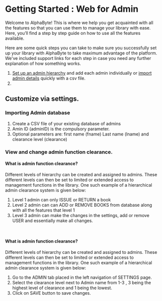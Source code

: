 # Getting Started : Web for Admin

Welcome to AlphaByte! This is where we help you get acquainted with all the features so that you can use them to manage your library with ease. Here, you’ll find a step by step guide on how to use all the features available.

Here are some quick steps you can take to make sure you successfully set up your library with AlphaByte to take maximum advantage of the platform. We've included support links for each step in case you need any further explanation of how something works.

1. [Set up an admin hierarchy](#adminfunctionclearance) and add each admin individually or [import admin details](#importadmindetails) quickly with a csv file.
2. 


## Customize via settings.

<a name="importadmindetails"></a>

### Importing Admin database
1. Create a CSV file of your existing database of admins
2. Amin ID (adminID) is the compulsory parameter.
3. Optional parameters are: first name (fname) Last name (lname) and clearance level (clearance)


<a name="adminfunctionclearance"></a>
### View and change admin function clearance.

#### What is admin function clearance?

 Different levels of hierarchy can be created and assigned to admins. These different levels can then be set to limited or extended access to management functions in the library. One such example of a hierarchical admin clearance system is given below:
  <ol>
    <li>Level 1 admin can only ISSUE or RETURN a book</li>
    <li>Level 2 admin can can ADD or REMOVE BOOKS from database along with all the features that level 1
</li>
    <li>Level 3 admin can make the changes in the settings, add or remove USER and essentially make all changes.
</li>
  </ol>
</br>
  <h4> What is admin function clearance? </h4>
  Different levels of hierarchy can be created and assigned to admins. These different levels can then be set to limited or extended access to management functions in the library. One such example of a hierarchical admin clearance system is given below:

  1. Go to the ADMIN tab placed in the left navigation of SETTINGS page.
  2. Select the clearance level next to Admin name from 1-3 , 3 being the highest level of clearance and 1 being the lowest.
  3. Click on SAVE button to save changes.


